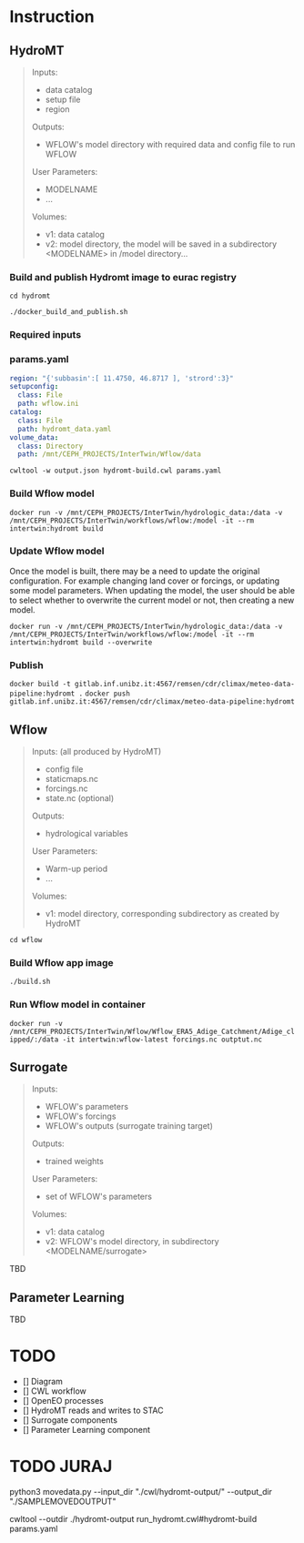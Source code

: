 
# Instruction


## HydroMT

>Inputs:
>- data catalog
>- setup file
>- region
>
>Outputs:
>- WFLOW's model directory with required data and config file to run WFLOW
>
>User Parameters:
>- MODELNAME
>- ...
>
>Volumes:
>- v1: data catalog
>- v2: model directory, the model will be saved in a subdirectory  \<MODELNAME\> in /model directory...



### Build and publish Hydromt image to eurac registry

`cd hydromt`

`./docker_build_and_publish.sh`

### Required inputs

### params.yaml

```yaml
region: "{'subbasin':[ 11.4750, 46.8717 ], 'strord':3}"
setupconfig:
  class: File
  path: wflow.ini
catalog: 
  class: File
  path: hydromt_data.yaml
volume_data: 
  class: Directory
  path: /mnt/CEPH_PROJECTS/InterTwin/Wflow/data
```

`cwltool -w output.json hydromt-build.cwl params.yaml`

### Build Wflow model

`docker run -v /mnt/CEPH_PROJECTS/InterTwin/hydrologic_data:/data -v /mnt/CEPH_PROJECTS/InterTwin/workflows/wflow:/model -it --rm intertwin:hydromt build`



### Update Wflow model 

Once the model is built, there may be a need to update the original configuration. For example changing land cover or forcings, or updating some model parameters.
When updating the model, the user should be able to select whether to overwrite the current model or not, then creating a new model. 

`docker run -v /mnt/CEPH_PROJECTS/InterTwin/hydrologic_data:/data -v /mnt/CEPH_PROJECTS/InterTwin/workflows/wflow:/model -it --rm intertwin:hydromt build --overwrite`

### Publish

`docker build -t gitlab.inf.unibz.it:4567/remsen/cdr/climax/meteo-data-pipeline:hydromt .`
`docker push gitlab.inf.unibz.it:4567/remsen/cdr/climax/meteo-data-pipeline:hydromt`

## Wflow

>Inputs: (all produced by HydroMT)
>- config file
>- staticmaps.nc
>- forcings.nc
>- state.nc (optional)
>
>Outputs:
>- hydrological variables
>
>User Parameters: 
>- Warm-up period 
>- ... 
>
>Volumes:
>- v1: model directory, corresponding subdirectory <MODELNAME> as created by HydroMT



`cd wflow`

### Build Wflow app image

`./build.sh`

### Run Wflow model in container 

`docker run -v /mnt/CEPH_PROJECTS/InterTwin/Wflow/Wflow_ERA5_Adige_Catchment/Adige_clipped/:/data -it intertwin:wflow-latest forcings.nc outptut.nc`

## Surrogate

>Inputs:
>- WFLOW's parameters
>- WFLOW's forcings
>- WFLOW's outputs (surrogate training target)
>
>Outputs:
>- trained weights
>
>User Parameters:
>- set of WFLOW's parameters 
>
>Volumes:
>- v1: data catalog
>- v2: WFLOW's model directory, in subdirectory <MODELNAME/surrogate>


TBD

## Parameter Learning

TBD


# TODO

- [] Diagram 
- [] CWL workflow
- [] OpenEO processes
- [] HydroMT reads and writes to STAC
- [] Surrogate components
- [] Parameter Learning component


# TODO JURAJ

python3 movedata.py --input_dir "./cwl/hydromt-output/" --output_dir "./SAMPLEMOVEDOUTPUT"

cwltool --outdir ./hydromt-output run_hydromt.cwl#hydromt-build params.yaml
